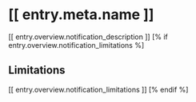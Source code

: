 # [[ entry.meta.name ]]

[[ entry.overview.notification_description ]]
[% if entry.overview.notification_limitations %]

## Limitations

[[ entry.overview.notification_limitations ]]
[% endif %]

